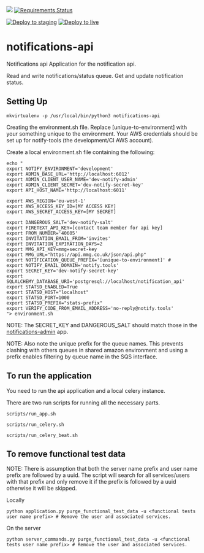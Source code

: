 ![](https://travis-ci.org/alphagov/notifications-api.svg)
[![Requirements Status](https://requires.io/github/alphagov/notifications-api/requirements.svg?branch=master)](https://requires.io/github/alphagov/notifications-api/requirements/?branch=master)

[![Deploy to staging](https://notify-build-monitor.herokuapp.com/deploys/notifications-api/master...staging.svg?prefix=Deploy%20to)](https://github.com/alphagov/notifications-api/compare/staging...master?expand=1&title=Deploy%20to%20staging) [![Deploy to live](https://notify-build-monitor.herokuapp.com/deploys/notifications-api/staging...live.svg?prefix=Deploy%20to)](https://github.com/alphagov/notifications-api/compare/live...staging?expand=1&title=Deploy%20to%20live)

# notifications-api
Notifications api
Application for the notification api.

Read and write notifications/status queue.
Get and update notification status.

## Setting Up

```
mkvirtualenv -p /usr/local/bin/python3 notifications-api
```

Creating the environment.sh file. Replace [unique-to-environment] with your something unique to the environment. Your AWS credentials should be set up for notify-tools (the development/CI AWS account).

Create a local environment.sh file containing the following:

```
echo "
export NOTIFY_ENVIRONMENT='development'
export ADMIN_BASE_URL='http://localhost:6012'
export ADMIN_CLIENT_USER_NAME='dev-notify-admin'
export ADMIN_CLIENT_SECRET='dev-notify-secret-key'
export API_HOST_NAME='http://localhost:6011'

export AWS_REGION='eu-west-1'
export AWS_ACCESS_KEY_ID=[MY ACCESS KEY]
export AWS_SECRET_ACCESS_KEY=[MY SECRET]

export DANGEROUS_SALT='dev-notify-salt'
export FIRETEXT_API_KEY=[contact team member for api key]
export FROM_NUMBER='40605'
export INVITATION_EMAIL_FROM='invites'
export INVITATION_EXPIRATION_DAYS=2
export MMG_API_KEY=mmg=secret-key
export MMG_URL="https://api.mmg.co.uk/json/api.php"
export NOTIFICATION_QUEUE_PREFIX='[unique-to-environment]' #
export NOTIFY_EMAIL_DOMAIN='notify.tools'
export SECRET_KEY='dev-notify-secret-key'
export SQLALCHEMY_DATABASE_URI='postgresql://localhost/notification_api'
export STATSD_ENABLED=True
export STATSD_HOST="localhost"
export STATSD_PORT=1000
export STATSD_PREFIX="stats-prefix"
export VERIFY_CODE_FROM_EMAIL_ADDRESS='no-reply@notify.tools'
"> environment.sh
```

NOTE: The SECRET_KEY and DANGEROUS_SALT should match those in the [notifications-admin](https://github.com/alphagov/notifications-admin) app.

NOTE:  Also note the  unique prefix for the queue names. This prevents clashing with others queues in shared amazon environment and using a prefix enables filtering by queue name in the SQS interface.



##  To run the application

You need to run the api application and a local celery instance.

There are two run scripts for running all the necessary parts.

```
scripts/run_app.sh
```

```
scripts/run_celery.sh
```

```
scripts/run_celery_beat.sh
```


## To remove functional test data

NOTE: There is assumption that both the server name prefix and user name prefix are followed by a uuid.
The script will search for all services/users with that prefix and only remove it if the prefix is followed by a uuid otherwise it will be skipped.

Locally
```
python application.py purge_functional_test_data -u <functional tests user name prefix> # Remove the user and associated services.
```

On the server
```
python server_commands.py purge_functional_test_data -u <functional tests user name prefix> # Remove the user and associated services.
```
